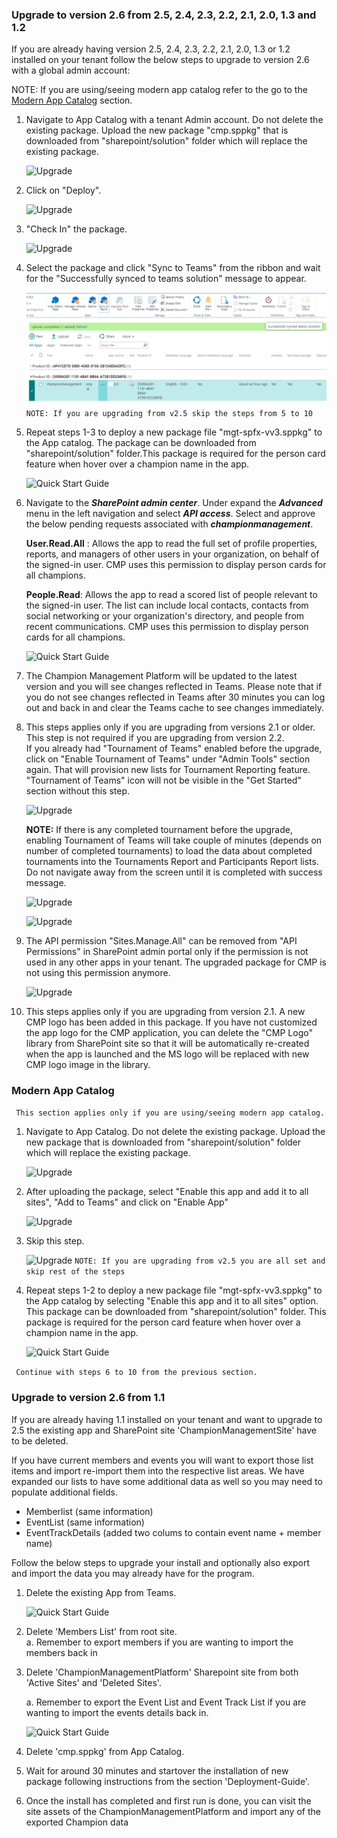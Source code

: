 ### Upgrade to version 2.6 from 2.5, 2.4, 2.3, 2.2, 2.1, 2.0, 1.3 and 1.2

If you are already having version 2.5, 2.4, 2.3, 2.2, 2.1, 2.0, 1.3 or 1.2 installed on your tenant follow the below steps to upgrade to version 2.6 with a global admin account:

 NOTE: If you are using/seeing modern app catalog refer to the go to the [Modern App Catalog](#modern-app-catalog) section.

1.  Navigate to App Catalog with a tenant Admin account. Do not delete the existing package. Upload the new package "cmp.sppkg" that is downloaded from "sharepoint/solution" folder which will replace the existing package.  

    ![Upgrade](../Images/Upgrade-1.png) 

1. Click on "Deploy".

    ![Upgrade](../Images/Upgrade-2.png) 

1. "Check In" the package.

    ![Upgrade](../Images/Upgrade2.0-3.png) 

1. Select the package and click "Sync to Teams" from the ribbon and wait for the "Successfully synced to teams solution" message to appear.

    ![SyncToTeams](../Images/SyncToTeams.png) 
``` NOTE: If you are upgrading from v2.5 skip the steps from 5 to 10 ```

1. Repeat steps 1-3 to deploy a new package file "mgt-spfx-vv3.sppkg" to the App catalog. 
The package can be downloaded from "sharepoint/solution" folder.This package is required for the person card feature when hover over a champion name in the app.

    ![Quick Start Guide](../Images/GraphtoolkitModern.png) 

1. Navigate to the ***SharePoint admin center***. Under expand the ***Advanced*** menu in the left navigation and select ***API access***. Select and approve the below pending requests associated with ***championmanagement***.

    **User.Read.All** : Allows the app to read the full set of profile properties, reports, and managers of other users in your organization, on behalf of the signed-in user. CMP uses this permission to display person cards for all champions.

    **People.Read**: Allows the app to read a scored list of people relevant to the signed-in user. The list can include local contacts, contacts from social networking or your organization's directory, and people from recent communications. CMP uses this permission to display person cards for all champions.

    ![Quick Start Guide](../Images/APIAccess-Upgrade.png)  

1. The Champion Management Platform will be updated to the latest version and you will see changes reflected in Teams. Please note that if you do not see changes reflected in Teams after 30 minutes you can log out and back in and clear the Teams cache to see changes immediately. 

1. This steps applies only if you are upgrading from versions 2.1 or older. This step is not required if you are upgrading from version 2.2. <br>
If you already had "Tournament of Teams" enabled before the upgrade, click on "Enable Tournament of Teams" under "Admin Tools" section again. That will provision new lists for Tournament Reporting feature. "Tournament of Teams" icon will not be visible in the "Get Started" section without this step.

    ![Upgrade](../Images/Upgrade-3.png) 

    **NOTE:** If there is any completed tournament before the upgrade, enabling Tournament of Teams will take couple of minutes (depends on number of completed tournaments) to load the data about completed tournaments into the Tournaments Report and Participants Report lists. Do not navigate away from the screen until it is completed with success message.

    ![Upgrade](../Images/EnableTOT.png) 

    ![Upgrade](../Images/TOTScreen.png) 

1. The API permission "Sites.Manage.All" can be removed from "API Permissions" in SharePoint admin portal only if the permission is not used in any other apps in your tenant. The upgraded package for CMP is not using this permission anymore.

    ![Upgrade](../Images/Upgrade-4.png) 

1. This steps applies only if you are upgrading from version 2.1. A new CMP logo has been added in this package. If you have not customized the app logo for the CMP application, you can delete the "CMP Logo" library from SharePoint site so that it will be automatically re-created when the app is launched and the MS logo will be replaced with new CMP logo image in the library.

### Modern App Catalog 

``` This section applies only if you are using/seeing modern app catalog.```

1. Navigate to App Catalog. Do not delete the existing package. Upload the new package that is downloaded from "sharepoint/solution" folder which will replace the existing package.

    ![Upgrade](../Images/Upgrade_Modern_AppCatalog1.png) 

1. After uploading the package, select "Enable this app and add it to all sites", "Add to Teams" and click on "Enable App"

    ![Upgrade](../Images/Modern_AppCatalog2.png)

1. Skip this step.

    ![Upgrade](../Images/Modern_AppCatalog3.png)
``` NOTE: If you are upgrading from v2.5 you are all set and skip rest of the steps ```

1. Repeat steps 1-2 to deploy a new package file "mgt-spfx-vv3.sppkg" to the App catalog by selecting "Enable this app and it to all sites" option. This package can be downloaded from "sharepoint/solution" folder. This package is required for the person card feature when hover over a champion name in the app.

    ![Quick Start Guide](../Images/GraphtoolkitModern.png)     

``` Continue with steps 6 to 10 from the previous section.```

### Upgrade to version 2.6 from 1.1

If you are already having 1.1 installed on your tenant and want to upgrade to 2.5 the existing app and SharePoint site 'ChampionManagementSite' have to be deleted. 

If you have current members and events you will want to export those list items and import re-import them into the respective list areas. We have expanded our lists to have some additional data as well so you may need to populate additional fields. 

- Memberlist (same information) 
- EventList (same information) 
- EventTrackDetails (added two colums to contain event name + member name) 

Follow the below steps to upgrade your install and optionally also export and import the data you may already have for the program. 

1.	Delete the existing App from Teams.

    ![Quick Start Guide](../Images/Upgrade1.png) 

2.	Delete 'Members List' from root site. <br/>
    a. Remember to export members if you are wanting to import the members back in

3.	Delete 'ChampionManagementPlatform' Sharepoint site from both 'Active Sites' and 'Deleted Sites'.

    a. Remember to export the Event List and Event Track List if you are wanting to import the events details back in. 

    ![Quick Start Guide](../Images/Upgrade2.png) 
 
4. Delete 'cmp.sppkg' from App Catalog.	
5. Wait for around 30 minutes and startover the installation of new package following instructions from the section 'Deployment-Guide'.
6. Once the install has completed and first run is done, you can visit the site assets of the ChampionManagementPlatform and import any of the exported Champion data